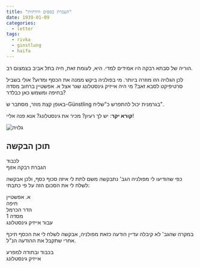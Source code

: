 ```yaml
---
title: "העברת כספים חידתית"
date: 1939-01-09
categories:
  - letter
tags:
  - rivka
  - ginstlung
  - haifa
---
```


הוריה של סבתא רבקה היו אמידים למדי.
היא, לעומת זאת, חיה בתל אביב בצמצום רב.

לכן הגלויה הזו מוזרה ביותר. מי בפולניה ביקש ממנה את הכסף ומדוע?
אולי בשביל סרטיפיקט לסבא זאב?
מי היה אייזיק גינסטלונג שגר אצל א. אפשטיין ברחוב מסדה בחיפה
ומשמש כאן כבלדר?

באופן קצת מוזר, מסתבר ש-Günstling בגרמנית יכול להתפרש כ"שליח".

**קורא יקר**:
יש לך רעיון? מכיר את גינסטלונג? אנא פנה אליי!

![גלויה](/pupko-papers/assets/images/1939-01-09-money-transfer.jpg)


## תוכן הבקשה

לכבוד  
הגברת רבקה אזוף

כפי שהודיעו לי מפולניה הגב' נתבקשה משם
לתת לי איזה סכוף כסף, ולכן אבקשה לשלח לי
את הסכום הזה על פי כתבתי:

א. אפשטיין  
חיפה  
הדר הכרמל  
מסדה 1  
עבור אייזיק גינסטלונג

במקרה שהגב' לא קיבלה עדיין הודעה כזאת מפולניה,
אבקשה לשלח לי את הכסף תיכף אחרי שתקבל את ההודעה הנ"ל.

בכבוד ובתודה למפרע  
אייזיק גינסטלונג
